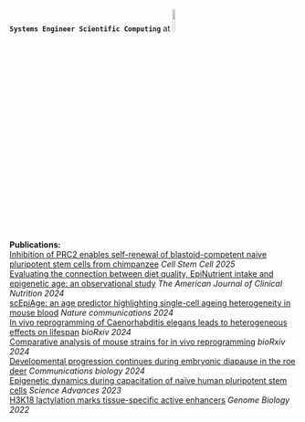 **`Systems Engineer Scientific Computing`** at [<img width="10%" src="https://upload.wikimedia.org/wikipedia/commons/5/5a/Paul_Scherrer_Institute_Logo.svg" />](https://www.psi.ch/en)

**Publications:**<br>
[Inhibition of PRC2 enables self-renewal of blastoid-competent naive pluripotent stem cells from chimpanzee](https://www.cell.com/cell-stem-cell/fulltext/S1934-5909(25)00041-4) *Cell Stem Cell 2025* <br>
[Evaluating the connection between diet quality, EpiNutrient intake and epigenetic age: an observational study](https://www.sciencedirect.com/science/article/pii/S0002916524007305) *The American Journal of Clinical Nutrition 2024* <br>
[scEpiAge: an age predictor highlighting single-cell ageing heterogeneity in mouse blood](https://www.nature.com/articles/s41467-024-51833-5) *Nature communications 2024* <br>
[In vivo reprogramming of Caenorhabditis elegans leads to heterogeneous effects on lifespan](https://doi.org/10.1101/2024.05.03.592330) *bioRxiv 2024* <br>
[Comparative analysis of mouse strains for in vivo reprogramming](https://doi.org/10.1101/2024.03.08.584074) *bioRxiv 2024* <br>
[Developmental progression continues during embryonic diapause in the roe deer](https://www.nature.com/articles/s42003-024-05944-w) *Communications biology 2024* <br>
[Epigenetic dynamics during capacitation of naïve human pluripotent stem cells](https://www.science.org/doi/full/10.1126/sciadv.adg1936) *Science Advances 2023* <br>
[H3K18 lactylation marks tissue-specific active enhancers](https://genomebiology.biomedcentral.com/articles/10.1186/s13059-022-02775-y) *Genome Biology 2022*
